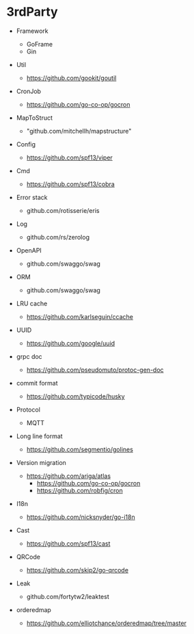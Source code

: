 # 3rdParty

- Framework
  - GoFrame
  - Gin

- Util
  - https://github.com/gookit/goutil

- CronJob
  - https://github.com/go-co-op/gocron

- MapToStruct
  - "github.com/mitchellh/mapstructure"

- Config
  - https://github.com/spf13/viper

- Cmd
  - https://github.com/spf13/cobra

- Error stack
  - github.com/rotisserie/eris

- Log
  - github.com/rs/zerolog

- OpenAPI 
  - github.com/swaggo/swag

- ORM
  - github.com/swaggo/swag

- LRU cache
  - https://github.com/karlseguin/ccache

- UUID
  - https://github.com/google/uuid

- grpc doc
  - https://github.com/pseudomuto/protoc-gen-doc

- commit format
  - https://github.com/typicode/husky
  
- Protocol
  - MQTT
- Long line format
  - https://github.com/segmentio/golines
- Version migration
  - https://github.com/ariga/atlas
    - https://github.com/go-co-op/gocron
    - https://github.com/robfig/cron

- I18n
  - https://github.com/nicksnyder/go-i18n

- Cast
  - https://github.com/spf13/cast
- QRCode
  - https://github.com/skip2/go-qrcode

- Leak
  - github.com/fortytw2/leaktest
- orderedmap
  - https://github.com/elliotchance/orderedmap/tree/master